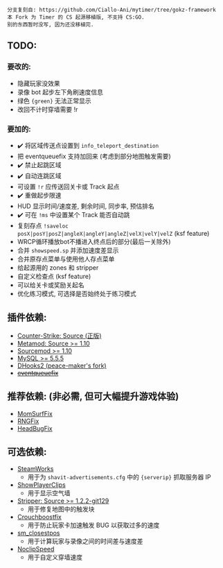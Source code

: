 ```
分支复刻自: https://github.com/Ciallo-Ani/mytimer/tree/gokz-framework
本 Fork 为 Timer 的 CS 起源移植版, 不支持 CS:GO.
别的东西暂时没写, 因为还没移植完.
```

## TODO:

### 要改的:
- 隐藏玩家没效果
- 录像 bot 起步左下角刷速度信息
- 绿色 `{green}` 无法正常显示
- 改回不计时穿墙需要 !r

### 要加的:
- ✔️ 将区域传送点设置到 `info_teleport_destination`
- 把 eventqueuefix 支持加回来 (考虑到部分地图触发需要)
- ✔️ 禁止起跳区域
- ✔️ 自动连跳区域
- 可设置 `!r` 应传送回关卡或 Track 起点
- ✔️ 重做起步限速
- HUD 显示时间/速度差, 剩余时间, 同步率, 预估排名
- ✔️ 可在 `!ms` 中设置某个 Track 能否自动跳
- 复刻存点 `!saveloc posX|posY|posZ|angleX|angleY|angleZ|velX|velY|velZ` (ksf feature)
- WRCP循环播放bot不播进入终点后的部分(最后一关除外)
- 合并 `showspeed.sp` 并添加速度差显示
- 合并原存点菜单与使用他人存点菜单
- 给起源用的 zones 和 stripper
- 自定义检查点 (ksf feature)
- 可以给关卡或奖励关起名
- 优化练习模式, 可选择是否始终处于练习模式

## 插件依赖:
- [Counter-Strike: Source (正版)](https://store.steampowered.com/app/240/CounterStrike_Source)
- [Metamod: Source >= 1.10](https://www.sourcemm.net/downloads.php?branch=stable)
- [Sourcemod >= 1.10](https://www.sourcemod.net/downloads.php?branch=stable)
- [MySQL >= 5.5.5](https://dev.mysql.com/downloads/mysql/5.7.html)
- [DHooks2 (peace-maker's fork)](https://github.com/peace-maker/DHooks2/releases)
- [<del>eventqueuefix</del>](https://github.com/hermansimensen/eventqueue-fix)

## 推荐依赖: (非必需, 但可大幅提升游戏体验)
- [MomSurfFix](https://github.com/GAMMACASE/MomSurfFix)
- [RNGFix](https://github.com/jason-e/rngfix)
- [HeadBugFix](https://github.com/GAMMACASE/HeadBugFix)

## 可选依赖:
- [SteamWorks](https://forums.alliedmods.net/showthread.php?t=229556)
  - 用于为 `shavit-advertisements.cfg` 中的 `{serverip}` 抓取服务器 IP
- [ShowPlayerClips](https://github.com/GAMMACASE/ShowPlayerClips)
  - 用于显示空气墙
- [Stripper: Source >= 1.2.2-git129](http://www.bailopan.net/stripper/snapshots/1.2/)
  - 用于修复地图中的触发块
- [Crouchboostfix](https://github.com/t5mat/crouchboostfix)
  - 用于防止玩家卡加速触发 BUG 以获取过多的速度
- [sm_closestpos](https://github.com/rtldg/sm_closestpos)
  - 用于计算玩家与录像之间的时间差与速度差
- [NoclipSpeed](https://github.com/GAMMACASE/NoclipSpeed)
  - 用于自定义穿墙速度
